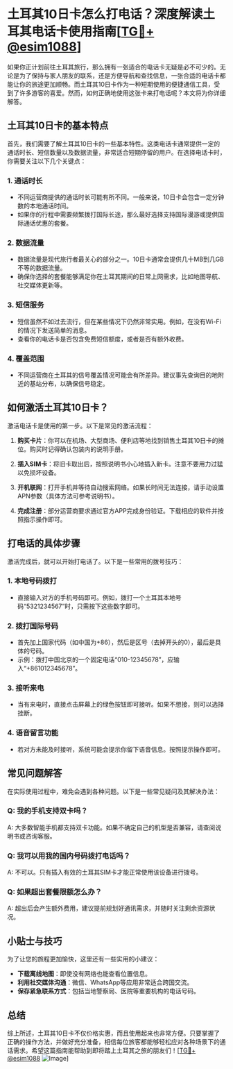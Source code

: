 # 土耳其10日卡怎么打电话？深度解读土耳其电话卡使用指南[[TG💪+ @esim1088](https://t.me/s/esim1088)]

如果你正计划前往土耳其旅行，那么拥有一张适合的电话卡无疑是必不可少的。无论是为了保持与家人朋友的联系，还是方便导航和查找信息，一张合适的电话卡都能让你的旅途更加顺畅。而土耳其10日卡作为一种短期使用的便捷通信工具，受到了许多游客的喜爱。然而，如何正确地使用这张卡来打电话呢？本文将为你详细解答。

## 土耳其10日卡的基本特点

首先，我们需要了解土耳其10日卡的一些基本特性。这类电话卡通常提供一定的通话时长、短信数量以及数据流量，非常适合短期停留的用户。在选择电话卡时，你需要关注以下几个关键点：

### 1. **通话时长**
   - 不同运营商提供的通话时长可能有所不同。一般来说，10日卡会包含一定分钟数的本地通话时间。
   - 如果你的行程中需要频繁拨打国际长途，那么最好选择支持国际漫游或提供国际通话优惠的套餐。

### 2. **数据流量**
   - 数据流量是现代旅行者最关心的部分之一。10日卡通常会提供几十MB到几GB不等的数据流量。
   - 确保你选择的套餐能够满足你在土耳其期间的日常上网需求，比如地图导航、社交媒体更新等。

### 3. **短信服务**
   - 短信虽然不如过去流行，但在某些情况下仍然非常实用。例如，在没有Wi-Fi的情况下发送简单的消息。
   - 查看你的电话卡是否包含免费短信额度，或者是否有额外收费。

### 4. **覆盖范围**
   - 不同运营商在土耳其的信号覆盖情况可能会有所差异。建议事先查询目的地附近的基站分布，以确保信号稳定。

## 如何激活土耳其10日卡？

激活电话卡是使用的第一步。以下是常见的激活流程：

1. **购买卡片**：你可以在机场、大型商场、便利店等地找到销售土耳其10日卡的摊位。购买时记得确认包装内的说明手册。
   
2. **插入SIM卡**：将旧卡取出后，按照说明书小心地插入新卡。注意不要用力过猛以免损坏设备。

3. **开机联网**：打开手机并等待自动搜索网络。如果长时间无法连接，请手动设置APN参数（具体方法可参考说明书）。

4. **完成注册**：部分运营商要求通过官方APP完成身份验证。下载相应的软件并按照指示操作即可。

## 打电话的具体步骤

激活完成后，就可以开始打电话了。以下是一些常用的拨号技巧：

### 1. **本地号码拨打**
   - 直接输入对方的手机号码即可。例如，拨打一个土耳其本地号码“5321234567”时，只需按下这些数字即可。

### 2. **拨打国际号码**
   - 首先加上国家代码（如中国为+86），然后是区号（去掉开头的0），最后是具体的号码。
   - 示例：拨打中国北京的一个固定电话“010-12345678”，应输入“+861012345678”。

### 3. **接听来电**
   - 当有来电时，直接点击屏幕上的绿色按钮即可接听。如果不想接，则可以选择挂断。

### 4. **语音留言功能**
   - 若对方未能及时接听，系统可能会提示你留下语音信息。按照提示操作即可。

## 常见问题解答

在实际使用过程中，难免会遇到各种问题。以下是一些常见疑问及其解决办法：

### Q: 我的手机支持双卡吗？
A: 大多数智能手机都支持双卡功能。如果不确定自己的机型是否兼容，请查阅说明书或咨询客服。

### Q: 我可以用我的国内号码拨打电话吗？
A: 不可以。只有插入有效的土耳其SIM卡才能正常使用该设备进行拨号。

### Q: 如果超出套餐限额怎么办？
A: 超出后会产生额外费用，建议提前规划好通讯需求，并随时关注剩余资源状况。

## 小贴士与技巧

为了让您的旅程更加愉快，这里还有一些实用的小建议：

- **下载离线地图**：即使没有网络也能查看位置信息。
- **利用社交媒体沟通**：微信、WhatsApp等应用非常适合跨国交流。
- **保存紧急联系方式**：包括当地警察局、医院等重要机构的电话号码。

## 总结

综上所述，土耳其10日卡不仅价格实惠，而且使用起来也非常方便。只要掌握了正确的操作方法，并做好充分准备，相信每位旅客都能够轻松应对各种场景下的通话需求。希望这篇指南能帮助到即将踏上土耳其之旅的朋友们！[[TG💪+ @esim1088](https://t.me/s/esim1088) ![Image](https://i.postimg.cc/4NQfJmqS/Snipaste-2025-05-13-00-14-12.png)]